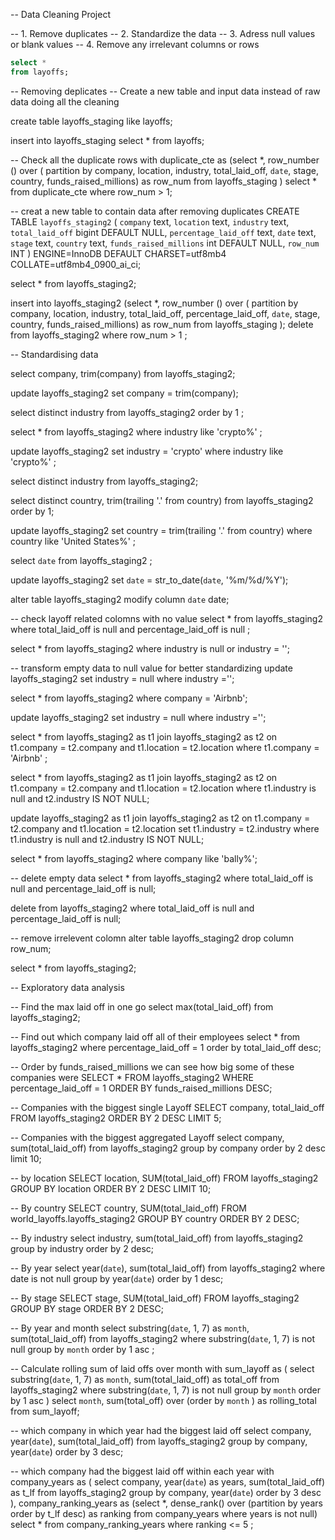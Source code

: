 




-- Data Cleaning Project



-- 1. Remove duplicates 
-- 2. Standardize the data 
-- 3. Adress null values or blank values 
-- 4. Remove any irrelevant columns or rows 

```sql
select *
from layoffs;
```

-- Removing deplicates
-- Create a new table and input data instead of raw data doing all the cleaning 

create table layoffs_staging 
like layoffs; 

insert into layoffs_staging
select *
from layoffs; 

-- Check all the duplicate rows
with duplicate_cte as 
(select *, 
row_number () over (
partition by company, location, industry, total_laid_off, `date`, stage, country, funds_raised_millions) as row_num
from layoffs_staging
)
select *
from duplicate_cte
where row_num > 1; 

-- creat a new table to contain data after removing duplicates 
CREATE TABLE `layoffs_staging2` (
  `company` text,
  `location` text,
  `industry` text,
  `total_laid_off` bigint DEFAULT NULL,
  `percentage_laid_off` text,
  `date` text,
  `stage` text,
  `country` text,
  `funds_raised_millions` int DEFAULT NULL,
  `row_num` INT 
) ENGINE=InnoDB DEFAULT CHARSET=utf8mb4 COLLATE=utf8mb4_0900_ai_ci;


select *
from layoffs_staging2;

insert into layoffs_staging2
(select *, 
row_number () over (
partition by company, location, industry, total_laid_off, percentage_laid_off, `date`, stage, country, funds_raised_millions) as row_num
from layoffs_staging
);
delete
from layoffs_staging2
where row_num > 1 ;


-- Standardising data 

select company, trim(company)
from layoffs_staging2;

update layoffs_staging2
set company = trim(company);

select distinct industry 
from layoffs_staging2
order by 1
;

select *
from layoffs_staging2
where industry like 'crypto%'
;

update layoffs_staging2 
set industry = 'crypto'
where industry like 'crypto%'
;

select distinct industry 
from layoffs_staging2;

select distinct country, trim(trailing '.' from country)
from layoffs_staging2
order by 1;

update layoffs_staging2
set country = trim(trailing '.' from country)
where country like 'United States%'
;

select `date`
from layoffs_staging2
;

update layoffs_staging2
set `date` = str_to_date(`date`, '%m/%d/%Y');

alter table layoffs_staging2
modify column `date` date;

-- check layoff related colomns with no value
select *
from layoffs_staging2
where total_laid_off is null
and percentage_laid_off is null
;

select *
from layoffs_staging2
where industry is null 
or industry = '';

-- transform empty data to null value for better standardizing 
update layoffs_staging2
set industry = null 
where industry ='';

select *
from layoffs_staging2
where company = 'Airbnb';

update layoffs_staging2
set industry = null 
where industry ='';

select *
from layoffs_staging2 as t1
join layoffs_staging2 as t2 
	on t1.company = t2.company and t1.location = t2.location 
where t1.company = 'Airbnb'
;

select *
from layoffs_staging2 as t1
join layoffs_staging2 as t2 
	on t1.company = t2.company and t1.location = t2.location 
where t1.industry is null
and t2.industry IS NOT NULL;

update layoffs_staging2 as t1
join layoffs_staging2 as t2
	on t1.company = t2.company and t1.location = t2.location
    set t1.industry = t2.industry 
	where t1.industry is null
	and t2.industry IS NOT NULL;
    

select *
from layoffs_staging2
where company like 'bally%';

-- delete empty data
select * 
from layoffs_staging2
where total_laid_off is null 
and percentage_laid_off is null;

delete 
from layoffs_staging2
where total_laid_off is null 
and percentage_laid_off is null;

-- remove irrelevent colomn
alter table layoffs_staging2
drop column row_num;

select * 
from layoffs_staging2;



-- Exploratory data analysis 

-- Find the max laid off in one go
select max(total_laid_off)
from layoffs_staging2;

-- Find out which company laid off all of their employees
select *
from layoffs_staging2
where percentage_laid_off = 1 
order by total_laid_off desc;

-- Order by funds_raised_millions we can see how big some of these companies were
SELECT *
FROM layoffs_staging2
WHERE  percentage_laid_off = 1
ORDER BY funds_raised_millions DESC;

-- Companies with the biggest single Layoff
SELECT company, total_laid_off
FROM layoffs_staging2
ORDER BY 2 DESC
LIMIT 5;

-- Companies with the biggest aggregated Layoff
select company, sum(total_laid_off)
from layoffs_staging2
group by company 
order by 2 desc
limit 10;

-- by location
SELECT location, SUM(total_laid_off)
FROM layoffs_staging2
GROUP BY location
ORDER BY 2 DESC
LIMIT 10;

-- By country
SELECT country, SUM(total_laid_off)
FROM world_layoffs.layoffs_staging2
GROUP BY country
ORDER BY 2 DESC;

-- By industry
select industry, sum(total_laid_off)
from layoffs_staging2
group by industry 
order by 2 desc;

-- By year 
select year(`date`), sum(total_laid_off)
from layoffs_staging2
where date is not null
group by year(`date`)
order by 1 desc;

-- By stage 
SELECT stage, SUM(total_laid_off)
FROM layoffs_staging2
GROUP BY stage
ORDER BY 2 DESC;

-- By year and month
select substring(`date`, 1, 7) as `month`, sum(total_laid_off)
from layoffs_staging2
where substring(`date`, 1, 7) is not null 
group by `month`
order by 1 asc 
;

-- Calculate rolling sum of laid offs over month
with sum_layoff as 
(
select substring(`date`, 1, 7) as `month`, sum(total_laid_off) as total_off
from layoffs_staging2
where substring(`date`, 1, 7) is not null 
group by `month`
order by 1 asc 
)
select `month`, 
sum(total_off) over (order by `month` ) as rolling_total 
from sum_layoff;

-- which company in which year had the biggest laid off
select company, year(`date`), sum(total_laid_off)
from layoffs_staging2
group by company, year(`date`)
order by 3 desc;

-- which company had the biggest laid off within each year
with company_years as 
(
select company, year(`date`) as years, sum(total_laid_off) as t_lf
from layoffs_staging2
group by company, year(`date`)
order by 3 desc
), 
company_ranking_years as 
(select *,
dense_rank() over (partition by years order by t_lf desc) as ranking 
from company_years 
where years is not null)
select *
from company_ranking_years
where ranking <= 5
;













